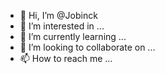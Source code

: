 - 👋 Hi, I’m @Jobinck
- 👀 I’m interested in ...
- 🌱 I’m currently learning ...
- 💞️ I’m looking to collaborate on ...
- 📫 How to reach me ...

<!---
Jobinck/Jobinck is a ✨ special ✨ repository because its `README.md` (this file) appears on your GitHub profile.
You can click the Preview link to take a look at your changes.
--->
